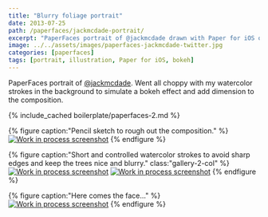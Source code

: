 ```yaml
---
title: "Blurry foliage portrait"
date: 2013-07-25
path: /paperfaces/jackmcdade-portrait/
excerpt: "PaperFaces portrait of @jackmcdade drawn with Paper for iOS on an iPad."
image: ../../assets/images/paperfaces-jackmcdade-twitter.jpg
categories: [paperfaces]
tags: [portrait, illustration, Paper for iOS, bokeh]
---
```


PaperFaces portrait of [@jackmcdade](https://twitter.com/jackmcdade). Went all choppy with my watercolor strokes in the background to simulate a bokeh effect and add dimension to the composition.

{% include_cached boilerplate/paperfaces-2.md %}

{% figure caption:"Pencil sketch to rough out the composition." %}
[![Work in process screenshot](../../assets/images/paperfaces-jackmcdade-process-1-600.jpg)](../../assets/images/paperfaces-jackmcdade-process-1-lg.jpg)
{% endfigure %}

{% figure caption:"Short and controlled watercolor strokes to avoid sharp edges and keep the trees nice and blurry." class:"gallery-2-col" %}
[![Work in process screenshot](../../assets/images/paperfaces-jackmcdade-process-2-600.jpg)](../../assets/images/paperfaces-jackmcdade-process-2-lg.jpg)
[![Work in process screenshot](../../assets/images/paperfaces-jackmcdade-process-3-600.jpg)](../../assets/images/paperfaces-jackmcdade-process-3-lg.jpg)
{% endfigure %}

{% figure caption:"Here comes the face..." %}
[![Work in process screenshot](../../assets/images/paperfaces-jackmcdade-process-4-600.jpg)](../../assets/images/paperfaces-jackmcdade-process-4-lg.jpg)
{% endfigure %}

